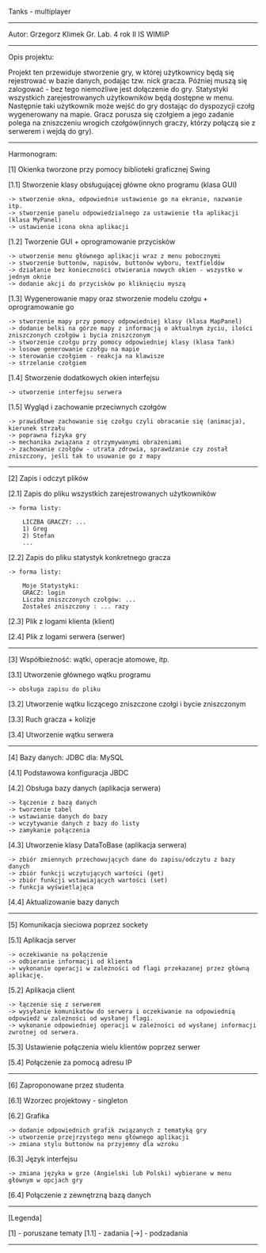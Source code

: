Tanks - multiplayer

---------------------------------------------------------------------------------------------------------------------

Autor: Grzegorz Klimek Gr. Lab. 4 rok II IS WIMIiP

---------------------------------------------------------------------------------------------------------------------

Opis projektu: 

Projekt ten przewiduje stworzenie gry, w której użytkownicy będą się rejestrować w bazie danych, 
podając tzw. nick gracza. Później muszą się zalogować - bez tego niemożliwe jest dołączenie do gry.
Statystyki wszystkich zarejestrowanych użytkowników będą dostępne w menu.
Następnie taki użytkownik może wejść do gry dostając do dyspozycji czołg wygenerowany na mapie. 
Gracz porusza się czołgiem a jego zadanie polega na zniszczeniu wrogich czołgów(innych graczy, którzy 
połączą sie z serwerem i wejdą do gry).

---------------------------------------------------------------------------------------------------------------------

Harmonogram:


[1] Okienka tworzone przy pomocy biblioteki graficznej Swing

[1.1] Stworzenie klasy obsługującej główne okno programu (klasa GUI)

	-> stworzenie okna, odpowiednie ustawienie go na ekranie, nazwanie itp.
	-> stworzenie panelu odpowiedzialnego za ustawienie tła aplikacji (klasa MyPanel)
	-> ustawienie icona okna aplikacji

[1.2] Tworzenie GUI + oprogramowanie przycisków

	-> utworzenie menu głównego aplikacji wraz z menu pobocznymi
	-> stworzenie buttonów, napisów, buttonów wyboru, textfieldów
	-> działanie bez konieczności otwierania nowych okien - wszystko w jednym oknie
	-> dodanie akcji do przycisków po kliknięciu myszą

[1.3] Wygenerowanie mapy oraz stworzenie modelu czołgu + oprogramowanie go

	-> stworzenie mapy przy pomocy odpowiedniej klasy (klasa MapPanel)
	-> dodanie belki na górze mapy z informacją o aktualnym życiu, ilości zniszczonych czołgów i bycia zniszczonym
	-> stworzenie czołgu przy pomocy odpowiedniej klasy (klasa Tank)
	-> losowe generowanie czołgu na mapie
	-> sterowanie czołgiem - reakcja na klawisze
	-> strzelanie czołgiem

[1.4] Stworzenie dodatkowych okien interfejsu

	-> utworzenie interfejsu serwera

[1.5] Wygląd i zachowanie przeciwnych czołgów

    -> prawidłowe zachowanie się czołgu czyli obracanie się (animacja), kierunek strzału
    -> poprawna fizyka gry
	-> mechanika związana z otrzymywanymi obrażeniami
	-> zachowanie czołgów - utrata zdrowia, sprawdzanie czy został zniszczony, jeśli tak to usuwanie go z mapy

---------------------------------------------------------------------------------------------------------------------

[2] Zapis i odczyt plików

[2.1] Zapis do pliku wszystkich zarejestrowanych użytkowników
	
	-> forma listy:

		LICZBA GRACZY: ...
		1) Greg
		2) Stefan
		...

[2.2] Zapis do pliku statystyk konkretnego gracza
	
	-> forma listy:

		Moje Statystyki:
		GRACZ: login
		Liczba zniszczonych czołgów: ...
		Zostałeś zniszczony : ... razy
		
[2.3] Plik z logami klienta (klient)

[2.4] Plik z logami serwera (serwer)

---------------------------------------------------------------------------------------------------------------------

[3] Współbieżność: wątki, operacje atomowe, itp.

[3.1] Utworzenie głównego wątku programu

	-> obsługa zapisu do pliku

[3.2] Utworzenie wątku liczącego zniszczone czołgi i bycie zniszczonym

[3.3] Ruch gracza + kolizje

[3.4] Utworzenie wątku serwera

---------------------------------------------------------------------------------------------------------------------

[4] Bazy danych: JDBC dla: MySQL

[4.1] Podstawowa konfiguracja JBDC

[4.2] Obsługa bazy danych (aplikacja serwera)

	-> łączenie z bazą danych
	-> tworzenie tabel
	-> wstawianie danych do bazy
	-> wczytywanie danych z bazy do listy
	-> zamykanie połączenia

[4.3] Utworzenie klasy DataToBase (aplikacja serwera)

	-> zbiór zmiennych przechowujących dane do zapisu/odczytu z bazy danych
	-> zbiór funkcji wczytujących wartości (get)
	-> zbiór funkcji wstawiających wartości (set)
	-> funkcja wyświetlająca

[4.4] Aktualizowanie bazy danych

---------------------------------------------------------------------------------------------------------------------

[5] Komunikacja sieciowa poprzez sockety

[5.1] Aplikacja server

	-> oczekiwanie na połączenie
	-> odbieranie informacji od klienta
	-> wykonanie operacji w zależności od flagi przekazanej przez główną aplikację.

[5.2] Aplikacja client

	-> łączenie się z serwerem
	-> wysyłanie komunikatów do serwera i oczekiwanie na odpowiednią odpowiedź w zależności od wysłanej flagi.
	-> wykonanie odpowiedniej operacji w zależności od wysłanej informacji zwrotnej od serwera.

[5.3] Ustawienie połączenia wielu klientów poprzez serwer

[5.4] Połączenie za pomocą adresu IP

---------------------------------------------------------------------------------------------------------------------

[6] Zaproponowane przez studenta

[6.1] Wzorzec projektowy - singleton

[6.2] Grafika

	-> dodanie odpowiednich grafik związanych z tematyką gry
	-> utworzenie przejrzystego menu głównego aplikacji
	-> zmiana stylu buttonów na przyjemny dla wzroku
	
[6.3] Język interfejsu

	-> zmiana języka w grze (Angielski lub Polski) wybierane w menu głównym w opcjach gry

[6.4] Połączenie z zewnętrzną bazą danych

---------------------------------------------------------------------------------------------------------------------

[Legenda]

[1] - poruszane tematy
[1.1] - zadania
[->] - podzadania

---------------------------------------------------------------------------------------------------------------------